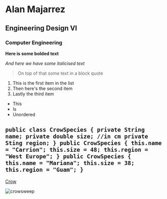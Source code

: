 # Alan Majarrez
## Engineering Design VI
### Computer Engineering

**Here is some bolded text**

*And here we have some italicised text*

>On top of that some text in a block quote

1. This is the first item in the list
2. Then here's the second item
3. Lastly the third item

- This
- Is
- Unordered

`public class CrowSpecies {
  private String name;
  private double size; //in cm
  private Sting region;
}
   public CrowSpecies {
     this.name = "Carrion";
     this.size = 48;
     this.region = "West Europe";
     }
   public CrowSpecies {
     this.name = "Mariana";
     this.size = 38;
     this.region = "Guam";
     }`
---

[Crow](https://img-9gag-fun.9cache.com/photo/a8Eg4A3_460s.jpg)

![crowsweep](https://github.com/alan-m12/Engineering-Design-VI/assets/63511002/789ea7ad-0f8c-407e-9b2d-cc26c314e4fe)

